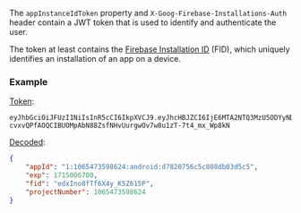 The `appInstanceIdToken` property and `X-Goog-Firebase-Installations-Auth` header contain a JWT token that is used to identify and authenticate the user.

The token at least contains the [Firebase Installation ID](https://firebase.google.com/docs/projects/manage-installations) (FID), which uniquely identifies an installation of an app on a device.

### Example

[Token](https://data.tweasel.org/data/requests/monkey-april-2024,2629):

```
eyJhbGciOiJFUzI1NiIsInR5cCI6IkpXVCJ9.eyJhcHBJZCI6IjE6MTA2NTQ3MzU5ODYyNDphbmRyb2lkOmQ3ODIwNzU2YzVjODA4ZGIwM2Q1YzUiLCJleHAiOjE3MTUwMDY3MDAsImZpZCI6ImVkeElubzhmVGY2WDR5X0s1WjYxNVAiLCJwcm9qZWN0TnVtYmVyIjoxMDY1NDczNTk4NjI0fQ.AB2LPV8wRAIgKWmNcG6EyL96sJbjdrK4fqE2IYusPUVw-cvxvQPfAOQCIBUOMpAbN88ZsfNHvUurgwOv7w8u1zT-7t4_mx_Wp8kN
```

[Decoded](https://cyberchef.bn.al/#recipe=JWT_Decode()&input=ZXlKaGJHY2lPaUpGVXpJMU5pSXNJblI1Y0NJNklrcFhWQ0o5LmV5SmhjSEJKWkNJNklqRTZNVEEyTlRRM016VTVPRFl5TkRwaGJtUnliMmxrT21RM09ESXdOelUyWXpWak9EQTRaR0l3TTJRMVl6VWlMQ0psZUhBaU9qRTNNVFV3TURZM01EQXNJbVpwWkNJNkltVmtlRWx1YnpobVZHWTJXRFI1WDBzMVdqWXhOVkFpTENKd2NtOXFaV04wVG5WdFltVnlJam94TURZMU5EY3pOVGs0TmpJMGZRLkFCMkxQVjh3UkFJZ0tXbU5jRzZFeUw5NnNKYmpkcks0ZnFFMklZdXNQVVZ3LWN2eHZRUGZBT1FDSUJVT01wQWJOODhac2ZOSHZVdXJnd092N3c4dTF6VC03dDRfbXhfV3A4a04):

```json
{
    "appId": "1:1065473598624:android:d7820756c5c808db03d5c5",
    "exp": 1715006700,
    "fid": "edxIno8fTf6X4y_K5Z615P",
    "projectNumber": 1065473598624
}
```
